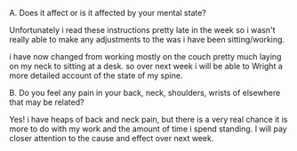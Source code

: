  
 
 
 
 
 
 
 
A. Does it affect or is it affected by your mental state? 
 
 
Unfortunately i read these instructions pretty late in the week so i wasn't really able to make any adjustments to the was i have been sitting/working.  
 
 
i have now changed from working mostly on the couch pretty much laying on my neck to sitting at a desk. so over next week i will be able to Wright a more detailed account of the state of my spine. 
 
 
 
 
 
 
 
 
B. Do you feel any pain in your back, neck, shoulders, wrists of elsewhere that may be related? 
 
 
 
 
Yes! i have heaps of back and neck pain, but there is a very real chance it is more to do with my work and the amount of time i spend standing. I will pay closer attention to the cause and effect over next week. 
 